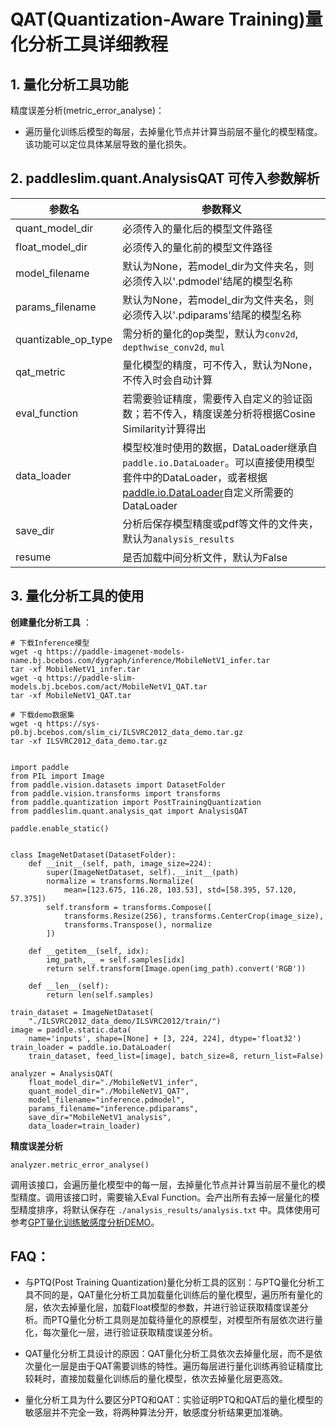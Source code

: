 # QAT(Quantization-Aware Training)量化分析工具详细教程

## 1. 量化分析工具功能
精度误差分析(metric_error_analyse)：
 - 遍历量化训练后模型的每层，去掉量化节点并计算当前层不量化的模型精度。该功能可以定位具体某层导致的量化损失。


## 2. paddleslim.quant.AnalysisQAT 可传入参数解析
| **参数名**                   | **参数释义**                              |
|-----------------------------|-----------------------------------------|
| quant_model_dir | 必须传入的量化后的模型文件路径 |
| float_model_dir | 必须传入的量化前的模型文件路径 |
| model_filename | 默认为None，若model_dir为文件夹名，则必须传入以'.pdmodel'结尾的模型名称 |
| params_filename | 默认为None，若model_dir为文件夹名，则必须传入以'.pdiparams'结尾的模型名称 |
| quantizable_op_type | 需分析的量化的op类型，默认为`conv2d`, `depthwise_conv2d`, `mul` |
| qat_metric | 量化模型的精度，可不传入，默认为None，不传入时会自动计算 |
| eval_function | 若需要验证精度，需要传入自定义的验证函数；若不传入，精度误差分析将根据Cosine Similarity计算得出 |
| data_loader | 模型校准时使用的数据，DataLoader继承自`paddle.io.DataLoader`。可以直接使用模型套件中的DataLoader，或者根据[paddle.io.DataLoader](https://www.paddlepaddle.org.cn/documentation/docs/zh/api/paddle/io/DataLoader_cn.html#dataloader)自定义所需要的DataLoader |
| save_dir | 分析后保存模型精度或pdf等文件的文件夹，默认为`analysis_results`|
| resume | 是否加载中间分析文件，默认为False|





## 3. 量化分析工具的使用
**创建量化分析工具** ：
```shell
# 下载Inference模型
wget -q https://paddle-imagenet-models-name.bj.bcebos.com/dygraph/inference/MobileNetV1_infer.tar
tar -xf MobileNetV1_infer.tar
wget -q https://paddle-slim-models.bj.bcebos.com/act/MobileNetV1_QAT.tar
tar -xf MobileNetV1_QAT.tar

# 下载demo数据集
wget -q https://sys-p0.bj.bcebos.com/slim_ci/ILSVRC2012_data_demo.tar.gz
tar -xf ILSVRC2012_data_demo.tar.gz
```

```shell

import paddle
from PIL import Image
from paddle.vision.datasets import DatasetFolder
from paddle.vision.transforms import transforms
from paddle.quantization import PostTrainingQuantization
from paddleslim.quant.analysis_qat import AnalysisQAT

paddle.enable_static()


class ImageNetDataset(DatasetFolder):
    def __init__(self, path, image_size=224):
        super(ImageNetDataset, self).__init__(path)
        normalize = transforms.Normalize(
            mean=[123.675, 116.28, 103.53], std=[58.395, 57.120, 57.375])
        self.transform = transforms.Compose([
            transforms.Resize(256), transforms.CenterCrop(image_size),
            transforms.Transpose(), normalize
        ])

    def __getitem__(self, idx):
        img_path, _ = self.samples[idx]
        return self.transform(Image.open(img_path).convert('RGB'))

    def __len__(self):
        return len(self.samples)

train_dataset = ImageNetDataset(
    "./ILSVRC2012_data_demo/ILSVRC2012/train/")
image = paddle.static.data(
    name='inputs', shape=[None] + [3, 224, 224], dtype='float32')
train_loader = paddle.io.DataLoader(
    train_dataset, feed_list=[image], batch_size=8, return_list=False)

analyzer = AnalysisQAT(
    float_model_dir="./MobileNetV1_infer",
    quant_model_dir="./MobileNetV1_QAT",
    model_filename="inference.pdmodel",
    params_filename="inference.pdiparams",
    save_dir="MobileNetV1_analysis",
    data_loader=train_loader)
```


**精度误差分析**
```shell
analyzer.metric_error_analyse()
```
调用该接口，会遍历量化模型中的每一层，去掉量化节点并计算当前层不量化的模型精度。调用该接口时，需要输入Eval Function。会产出所有去掉一层量化的模型精度排序，将默认保存在 `./analysis_results/analysis.txt` 中。具体使用可参考[GPT量化训练敏感度分析DEMO](../../../../example/quantization_analysis/GPT/README.md)。


## FAQ：
- 与PTQ(Post Training Quantization)量化分析工具的区别：与PTQ量化分析工具不同的是，QAT量化分析工具加载量化训练后的量化模型，遍历所有量化的层，依次去掉量化层，加载Float模型的参数，并进行验证获取精度误差分析。而PTQ量化分析工具则是加载待量化的原模型，对模型所有层依次进行量化，每次量化一层，进行验证获取精度误差分析。

- QAT量化分析工具设计的原因：QAT量化分析工具依次去掉量化层，而不是依次量化一层是由于QAT需要训练的特性。遍历每层进行量化训练再验证精度比较耗时，直接加载量化训练后的量化模型，依次去掉量化层更高效。

- 量化分析工具为什么要区分PTQ和QAT：实验证明PTQ和QAT后的量化模型的敏感层并不完全一致，将两种算法分开，敏感度分析结果更加准确。
